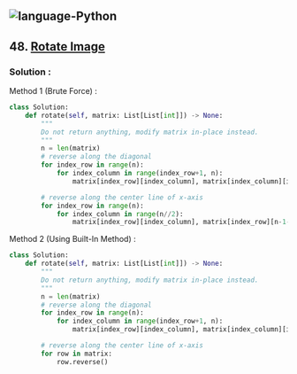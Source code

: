 ![language-Python](https://img.shields.io/badge/Python-ffd43b?style=for-the-badge&logo=PYTHON)
---

## 48. [Rotate Image](https://leetcode.com/problems/rotate-image)

### Solution :

Method 1 (Brute Force) :
```python
class Solution:
    def rotate(self, matrix: List[List[int]]) -> None:
        """
        Do not return anything, modify matrix in-place instead.
        """
        n = len(matrix)
        # reverse along the diagonal
        for index_row in range(n):
            for index_column in range(index_row+1, n):
                matrix[index_row][index_column], matrix[index_column][index_row] = matrix[index_column][index_row], matrix[index_row][index_column]

        # reverse along the center line of x-axis
        for index_row in range(n):
            for index_column in range(n//2):
                matrix[index_row][index_column], matrix[index_row][n-1-index_column] = matrix[index_row][n-1-index_column], matrix[index_row][index_column]
```

Method 2 (Using Built-In Method) :
```python
class Solution:
    def rotate(self, matrix: List[List[int]]) -> None:
        """
        Do not return anything, modify matrix in-place instead.
        """
        n = len(matrix)
        # reverse along the diagonal
        for index_row in range(n):
            for index_column in range(index_row+1, n):
                matrix[index_row][index_column], matrix[index_column][index_row] = matrix[index_column][index_row], matrix[index_row][index_column]

        # reverse along the center line of x-axis
        for row in matrix:
            row.reverse()
```
